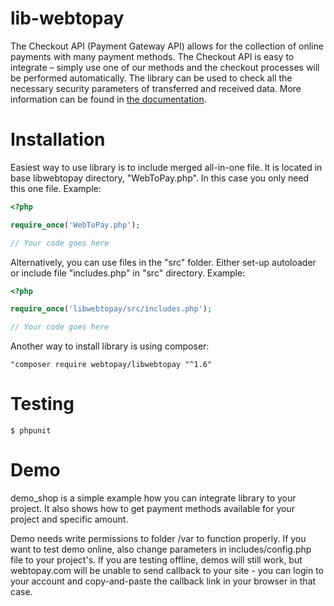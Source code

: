 lib-webtopay
========

The Checkout API (Payment Gateway API) allows for the collection of online payments with many payment methods. 
The Checkout API is easy to integrate – simply use one of our methods and the checkout processes will be performed 
automatically. The library can be used to check all the necessary security parameters of transferred and received data.
More information can be found in [the documentation](https://developers.paysera.com/en/checkout/basic).

Installation
============

Easiest way to use library is to include merged all-in-one file.
It is located in base libwebtopay directory, "WebToPay.php".
In this case you only need this one file.
Example:
```php
<?php

require_once('WebToPay.php');

// Your code goes here
```
Alternatively, you can use files in the "src" folder.
Either set-up autoloader or include file "includes.php" in "src" directory.
Example:
```php
<?php

require_once('libwebtopay/src/includes.php');

// Your code goes here
```
Another way to install library is using composer:
```
"composer require webtopay/libwebtopay "^1.6"
```

Testing
=======

    $ phpunit

Demo
===============

demo_shop is a simple example how you can integrate library to your project.
It also shows how to get payment methods available for your project and specific amount.

Demo needs write permissions to folder /var to function properly.
If you want to test demo online, also change parameters in includes/config.php file to your project's.
If you are testing offline, demos will still work, but webtopay.com will be unable to send callback to your site - 
you can login to your account and copy-and-paste the callback link in your browser in that case.
